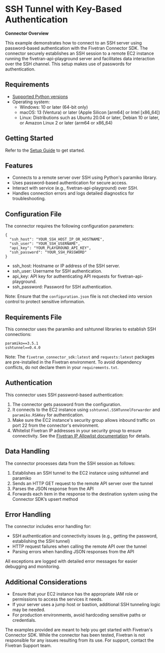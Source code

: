 # **SSH Tunnel with Key-Based Authentication**

**Connector Overview**

This example demonstrates how to connect to an SSH server using password-based authentication with the Fivetran Connector SDK. The connector securely establishes an SSH session to a remote EC2 instance running the fivetran-api-playground server and facilitates data interaction over the SSH channel. This setup makes use of passwords for authentication.

## **Requirements**

* [Supported Python versions](https://github.com/fivetran/fivetran_connector_sdk/blob/main/README.md#requirements)   
* Operating system:
  * Windows: 10 or later (64-bit only)
  * macOS: 13 (Ventura) or later (Apple Silicon [arm64] or Intel [x86_64])
  * Linux: Distributions such as Ubuntu 20.04 or later, Debian 10 or later, or Amazon Linux 2 or later (arm64 or x86_64)

## **Getting Started**

Refer to the [Setup Guide](https://fivetran.com/docs/connectors/connector-sdk/setup-guide) to get started.

## **Features**

- Connects to a remote server over SSH using Python's paramiko library.
- Uses password-based authentication for secure access.
- Interact with service (e.g., fivetran-api-playground) over SSH.
- Handles connection errors and logs detailed diagnostics for troubleshooting.

## **Configuration File**

The connector requires the following configuration parameters: 

```
{
  "ssh_host": "YOUR_SSH_HOST_IP_OR_HOSTNAME",
  "ssh_user": "YOUR_SSH_USERNAME",
  "api_key": "YOUR_PLAYGROUND_API_KEY",
  "ssh_password": "YOUR_SSH_PASSWORD"
}
```

- ssh_host: Hostname or IP address of the SSH server.
- ssh_user: Username for SSH authentication.
- api_key: API key for authenticating API requests for fivetran-api-playground.
- ssh_password: Password for SSH authentication.

Note: Ensure that the `configuration.json` file is not checked into version control to protect sensitive information.

## **Requirements File**

This connector uses the paramiko and sshtunnel libraries to establish SSH connections:
```
paramiko==3.5.1
sshtunnel==0.4.0
```

Note: The `fivetran_connector_sdk:latest` and `requests:latest` packages are pre-installed in the Fivetran environment. To avoid dependency conflicts, do not declare them in your `requirements.txt`.

## **Authentication**

This connector uses SSH password-based authentication:

1. The connector gets password from the configuration.
2. It connects to the EC2 instance using `sshtunnel.SSHTunnelForwarder` and `paramiko.RSAKey` for authentication.
3. Make sure the EC2 instance's security group allows inbound traffic on port 22 from the connector's environment.
4. Whitelist Fivetran IP addresses in your security group to ensure connectivity. See the [Fivetran IP Allowlist documentation](https://fivetran.com/docs/using-fivetran/ips) for details.

## **Data Handling**

The connector processes data from the SSH session as follows:
1. Establishes an SSH tunnel to the EC2 instance using sshtunnel and paramiko
2. Sends an HTTP GET request to the remote API server over the tunnel
3. Parses the JSON response from the API
4. Forwards each item in the response to the destination system using the Connector SDK’s upsert method

## **Error Handling**

The connector includes error handling for:  
- SSH authentication and connectivity issues (e.g., getting the password, establishing the SSH tunnel)
- HTTP request failures when calling the remote API over the tunnel
- Parsing errors when handling JSON responses from the API

All exceptions are logged with detailed error messages for easier debugging and monitoring.

## **Additional Considerations**

- Ensure that your EC2 instance has the appropriate IAM role or permissions to access the services it needs.
- If your server uses a jump host or bastion, additional SSH tunneling logic may be needed.
- For production environments, avoid hardcoding sensitive paths or credentials.

The examples provided are meant to help you get started with Fivetran's Connector SDK. While the connector has been tested, Fivetran is not responsible for any issues resulting from its use. For support, contact the Fivetran Support team.